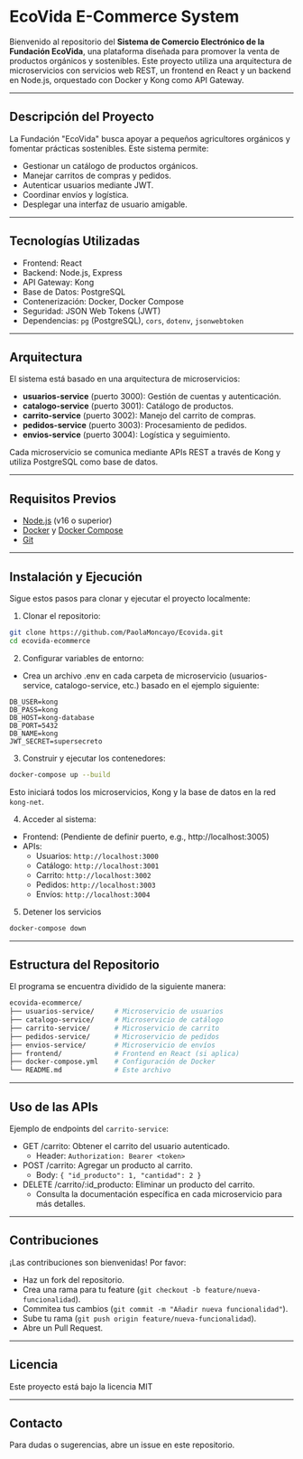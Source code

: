 # EcoVida E-Commerce System

Bienvenido al repositorio del **Sistema de Comercio Electrónico de la Fundación EcoVida**, una plataforma diseñada para promover la venta de productos orgánicos y sostenibles. Este proyecto utiliza una arquitectura de microservicios con servicios web REST, un frontend en React y un backend en Node.js, orquestado con Docker y Kong como API Gateway.

---

## Descripción del Proyecto

La Fundación "EcoVida" busca apoyar a pequeños agricultores orgánicos y fomentar prácticas sostenibles. Este sistema permite:

- Gestionar un catálogo de productos orgánicos.
- Manejar carritos de compras y pedidos.
- Autenticar usuarios mediante JWT.
- Coordinar envíos y logística.
- Desplegar una interfaz de usuario amigable.

---

## Tecnologías Utilizadas

- Frontend: React
- Backend: Node.js, Express
- API Gateway: Kong
- Base de Datos: PostgreSQL
- Contenerización: Docker, Docker Compose
- Seguridad: JSON Web Tokens (JWT)
- Dependencias: `pg` (PostgreSQL), `cors`, `dotenv`, `jsonwebtoken`

---

## Arquitectura

El sistema está basado en una arquitectura de microservicios:

- **usuarios-service** (puerto 3000): Gestión de cuentas y autenticación.
- **catalogo-service** (puerto 3001): Catálogo de productos.
- **carrito-service** (puerto 3002): Manejo del carrito de compras.
- **pedidos-service** (puerto 3003): Procesamiento de pedidos.
- **envios-service** (puerto 3004): Logística y seguimiento.

Cada microservicio se comunica mediante APIs REST a través de Kong y utiliza PostgreSQL como base de datos.

---

## Requisitos Previos

- [Node.js](https://nodejs.org/en) (v16 o superior)
- [Docker](https://www.docker.com/) y [Docker Compose](https://docs.docker.com/compose/)
- [Git](https://git-scm.com/)

---

## Instalación y Ejecución

Sigue estos pasos para clonar y ejecutar el proyecto localmente:

1. Clonar el repositorio:

```bash
git clone https://github.com/PaolaMoncayo/Ecovida.git
cd ecovida-ecommerce
```

2. Configurar variables de entorno:
   
  - Crea un archivo .env en cada carpeta de microservicio (usuarios-service, catalogo-service, etc.) basado en el ejemplo siguiente:
    
  ```plaintext
  DB_USER=kong
  DB_PASS=kong
  DB_HOST=kong-database
  DB_PORT=5432
  DB_NAME=kong
  JWT_SECRET=supersecreto
  ```

3. Construir y ejecutar los contenedores:
   
```bash
docker-compose up --build
```
Esto iniciará todos los microservicios, Kong y la base de datos en la red `kong-net`.

4. Acceder al sistema:
- Frontend: (Pendiente de definir puerto, e.g., http://localhost:3005)
- APIs:
  - Usuarios: `http://localhost:3000`
  - Catálogo: `http://localhost:3001`
  - Carrito: `http://localhost:3002`
  - Pedidos: `http://localhost:3003`
  - Envíos: `http://localhost:3004`

5. Detener los servicios
```bash
docker-compose down
```

---

## Estructura del Repositorio

El programa se encuentra dividido de la siguiente manera:

```bash
ecovida-ecommerce/
├── usuarios-service/     # Microservicio de usuarios
├── catalogo-service/     # Microservicio de catálogo
├── carrito-service/      # Microservicio de carrito
├── pedidos-service/      # Microservicio de pedidos
├── envios-service/       # Microservicio de envíos
├── frontend/             # Frontend en React (si aplica)
├── docker-compose.yml    # Configuración de Docker
└── README.md             # Este archivo
```

---

## Uso de las APIs

Ejemplo de endpoints del `carrito-service`:

- GET /carrito: Obtener el carrito del usuario autenticado.
  - Header: `Authorization: Bearer <token>`
- POST /carrito: Agregar un producto al carrito.
  - Body: `{ "id_producto": 1, "cantidad": 2 }`
- DELETE /carrito/:id_producto: Eliminar un producto del carrito.
  - Consulta la documentación específica en cada microservicio para más detalles.

---

## Contribuciones

¡Las contribuciones son bienvenidas! Por favor:

- Haz un fork del repositorio.
- Crea una rama para tu feature (`git checkout -b feature/nueva-funcionalidad`).
- Commitea tus cambios (`git commit -m "Añadir nueva funcionalidad"`).
- Sube tu rama (`git push origin feature/nueva-funcionalidad`).
- Abre un Pull Request.

---

## Licencia
Este proyecto está bajo la licencia MIT

---

## Contacto
Para dudas o sugerencias, abre un issue en este repositorio.


